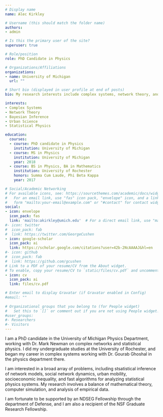 ```yaml
---
# Display name
name: Alec Kirkley

# Username (this should match the folder name)
authors:
- admin

# Is this the primary user of the site?
superuser: true

# Role/position
role: PhD Candidate in Physics

# Organizations/Affiliations
organizations:
- name: University of Michigan
  url: ""

# Short bio (displayed in user profile at end of posts)
bio: My research interests include complex systems, network theory, and statistical physics

interests:
- Complex Systems
- Network Theory
- Bayesian Inference
- Urban Science
- Statistical Physics

education:
  courses:
  - course: PhD candidate in Physics
    institution: University of Michigan
  - course: MS in Physics
    institution: University of Michigan
    year: 2018
  - course: BS in Physics, BA in Mathematics
    institution: University of Rochester
    honors: Summa Cum Laude, Phi Beta Kappa
    year: 2017

# Social/Academic Networking
# For available icons, see: https://sourcethemes.com/academic/docs/widgets/#icons
#   For an email link, use "fas" icon pack, "envelope" icon, and a link in the
#   form "mailto:your-email@example.com" or "#contact" for contact widget.
social:
- icon: envelope
  icon_pack: fas
  link: 'mailto:akirkley@umich.edu'  # For a direct email link, use "mailto:test@example.org".
#- icon: twitter
#  icon_pack: fab
#  link: https://twitter.com/GeorgeCushen
- icon: google-scholar
  icon_pack: ai
  link: https://scholar.google.com/citations?user=42b-2NcAAAAJ&hl=en
#- icon: github
#  icon_pack: fab
#  link: https://github.com/gcushen
# Link to a PDF of your resume/CV from the About widget.
# To enable, copy your resume/CV to `static/files/cv.pdf` and uncomment the lines below.  
- icon: cv
  icon_pack: ai
  link: files/cv.pdf

# Enter email to display Gravatar (if Gravatar enabled in Config)
#email: ""
  
# Organizational groups that you belong to (for People widget)
#   Set this to `[]` or comment out if you are not using People widget.  
#user_groups:
#- Researchers
#- Visitors
---
```


I am a PhD candidate in the University of Michigan Physics Department, working with Dr. Mark Newman on complex networks and statistical physics. I did my undergraduate studies at the University of Rochester, and began my career in complex systems working with Dr. Gourab Ghoshal in the physics department there. 

I am interested in a broad array of problems, including stsatistical inference of network models, social network dynamics, urban mobility, socioeconomic inequality, and fast algorithms for analyzing statistical physics systems. My research involves a balance of mathematical theory, computer simulation, and analysis of empirical data. 

I am fortunate to be supported by an NDSEG Fellowship through the department of Defense, and I am also a recipient of the NSF Graduate Research Fellowship. 


